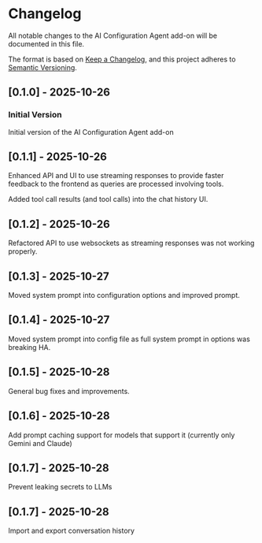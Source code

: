 # Changelog

All notable changes to the AI Configuration Agent add-on will be documented in this file.

The format is based on [Keep a Changelog](https://keepachangelog.com/en/1.0.0/),
and this project adheres to [Semantic Versioning](https://semver.org/spec/v2.0.0.html).

## [0.1.0] - 2025-10-26

### Initial Version

Initial version of the AI Configuration Agent add-on

## [0.1.1] - 2025-10-26

Enhanced API and UI to use streaming responses to provide
faster feedback to the frontend as queries are processed involving
tools.

Added tool call results (and tool calls) into the chat history UI.

## [0.1.2] - 2025-10-26

Refactored API to use websockets as streaming responses was
not working properly.

## [0.1.3] - 2025-10-27

Moved system prompt into configuration options and improved prompt.

## [0.1.4] - 2025-10-27

Moved system prompt into config file as full system prompt in options was breaking HA.

## [0.1.5] - 2025-10-28

General bug fixes and improvements.

## [0.1.6] - 2025-10-28

Add prompt caching support for models that support it (currently only Gemini and Claude)

## [0.1.7] - 2025-10-28

Prevent leaking secrets to LLMs

## [0.1.7] - 2025-10-28

Import and export conversation history